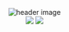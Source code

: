 <div align="center">
  <img src="https://capsule-render.vercel.app/api?type=waving&color=timeGradient&height=250&section=header&text=Hello%20I'm%20JiUng&fontSize=60&animation=twinkling" alt="header image">
</div>

<div align="center">
  <a href="mailto:liarreez@gmail.com"><img src="https://img.shields.io/badge/Gmail-EA4335?style=for-the-badge&logo=gmail&logoColor=white"></a>
  <a href="https://liarreez.tistory.com/" style="text-decoration:none"><img src="https://img.shields.io/badge/TISTORY%20BLOG-F26522?style=for-the-badge&logo=gmail&logoColor=white"></a>
</div>
<!--
<div align="center">
        <h2>📊 GitHub Stats</h2>
        <p align="center">
          <img src="https://github-readme-stats.vercel.app/api?username=liarreez&show_icons=true&theme=tokyonight" width="90%">
        </p>
</div>
-->
